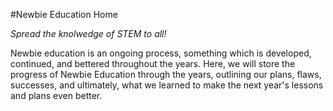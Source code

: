 #Newbie Education Home

_Spread the knolwedge of STEM to all!_

Newbie education is an ongoing process, something which is developed, continued, and bettered throughout the years. Here, we will store the progress of Newbie Education through the years, outlining our plans, flaws, successes, and ultimately, what we learned to make the next year's lessons and plans even better.